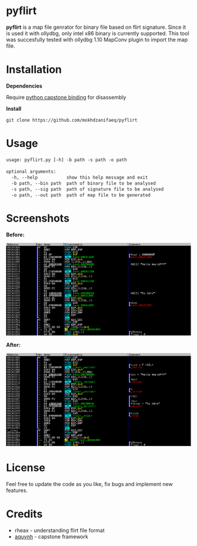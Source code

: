 # pyflirt
**pyflirt** is a map file genrator for binary file based on flirt signature. Since it is used it with ollydbg, only intel x86 binary is currently supported. This tool was succesfully tested with ollydbg 1.10 MapConv plugin to import the map file.

Installation
============

**Dependencies**

Require [python capstone binding](https://github.com/aquynh/capstone/tree/master/bindings/python) for disassembly

**Install**

    git clone https://github.com/mokhdzanifaeq/pyflirt
    
Usage
=====
```
usage: pyflirt.py [-h] -b path -s path -o path

optional arguments:
  -h, --help           show this help message and exit
  -b path, --bin path  path of binary file to be analysed
  -s path, --sig path  path of signature file to be analysed
  -o path, --out path  path of map file to be generated
```

Screenshots
===========
**Before:**

![before](/screenshot/before.png?raw=true)

**After:**

![after](/screenshot/after.png?raw=true)

License
=======
Feel free to update the code as you like, fix bugs and implement new features.

Credits
=======
* rheax - understanding flirt file format
* [aquynh](https://github.com/aquynh) - capstone framework
